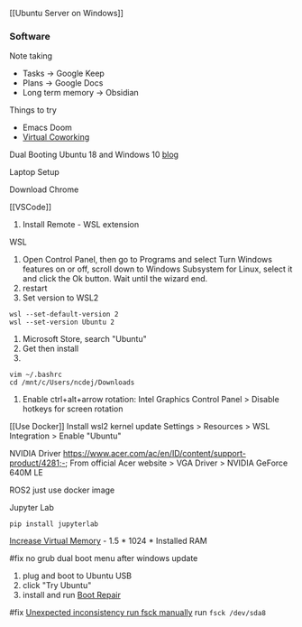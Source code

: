 [[Ubuntu Server on Windows]]

### Software
Note taking
* Tasks -> Google Keep
* Plans -> Google Docs
* Long term memory -> Obsidian

Things to try
* Emacs Doom
* [Virtual Coworking](https://www.focusmate.com/)

Dual Booting
Ubuntu 18 and Windows 10 [blog](https://hackernoon.com/installing-ubuntu-18-04-along-with-windows-10-dual-boot-installation-for-deep-learning-f4cd91b58557)

Laptop Setup

Download
Chrome

[[VSCode]]
1. Install Remote - WSL extension

WSL
1. Open Control Panel, then go to Programs and select Turn Windows features on or off, scroll down to Windows Subsystem for Linux, select it and click the Ok button. Wait until the wizard end.
1. restart
1. Set version to WSL2
```
wsl --set-default-version 2
wsl --set-version Ubuntu 2
```
1. Microsoft Store, search "Ubuntu"
1. Get then install
1. 
```
vim ~/.bashrc
cd /mnt/c/Users/ncdej/Downloads
```
1. Enable ctrl+alt+arrow rotation: Intel Graphics Control Panel > Disable hotkeys for screen rotation


[[Use Docker]]
Install wsl2 kernel update
Settings > Resources > WSL Integration > Enable "Ubuntu"

NVIDIA Driver
https://www.acer.com/ac/en/ID/content/support-product/4281;-;
From official Acer website > VGA Driver > NVIDIA GeForce 640M LE

ROS2
just use docker image

Jupyter Lab
```
pip install jupyterlab
```

[Increase Virtual Memory](https://thegeekpage.com/increase-ram/) - 1.5 * 1024 * Installed RAM


#fix no grub dual boot menu after windows update
1. plug and boot to Ubuntu USB
1. click "Try Ubuntu"
1. install and run [Boot Repair](https://help.ubuntu.com/community/Boot-Repair)

#fix [Unexpected inconsistency run fsck manually](https://askubuntu.com/questions/697190/fsck-error-on-boot-dev-sda6-unexpected-inconsistency-run-fsck-manually)
run `fsck /dev/sda8`